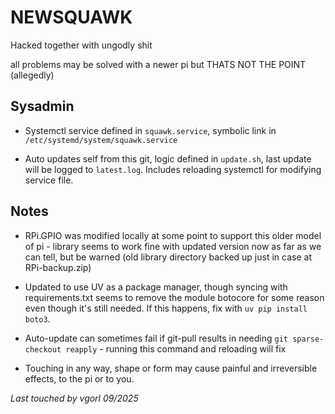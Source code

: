 # NEWSQUAWK

Hacked together with ungodly shit

all problems may be solved with a newer pi but THATS NOT THE POINT (allegedly)

## Sysadmin

* Systemctl service defined in `squawk.service`, symbolic link in `/etc/systemd/system/squawk.service`

* Auto updates self from this git, logic defined in `update.sh`, last update will be logged to `latest.log`. Includes reloading systemctl for modifying service file.

## Notes

* RPi.GPIO was modified locally at some point to support this older model of pi - library seems to work fine with updated version now as far as we can tell, but be warned (old library directory backed up just in case at RPi-backup.zip)

* Updated to use UV as a package manager, though syncing with requirements.txt seems to remove the module botocore for some reason even though it's still needed. If this happens, fix with `uv pip install boto3`.

* Auto-update can sometimes fail if git-pull results in needing `git sparse-checkout reapply` - running this command and reloading will fix

* Touching in any way, shape or form may cause painful and irreversible effects, to the pi or to you.

*Last touched by vgorl 09/2025*

